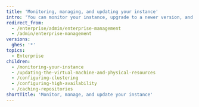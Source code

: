 ```yaml
---
title: 'Monitoring, managing, and updating your instance'
intro: 'You can monitor your instance, upgrade to a newer version, and configure clustering or high availability'
redirect_from:
  - /enterprise/admin/enterprise-management
  - /admin/enterprise-management
versions:
  ghes: '*'
topics:
  - Enterprise
children:
  - /monitoring-your-instance
  - /updating-the-virtual-machine-and-physical-resources
  - /configuring-clustering
  - /configuring-high-availability
  - /caching-repositories
shortTitle: 'Monitor, manage, and update your instance'
---
```

